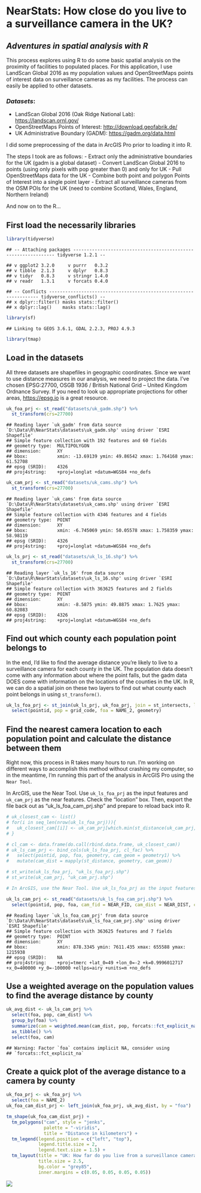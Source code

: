 NearStats: How close do you live to a surveillance camera in the UK?
================

## *Adventures in spatial analysis with R*

This process explores using R to do some basic spatial analysis on the
proximity of facilities to populated places. For this application, I use
LandScan Global 2016 as my population values and OpenStreetMaps points
of interest data on surveillance cameras as my facilities. The process
can easily be applied to other datasets.

### ***Datasets***:

  - LandScan Global 2016 (Oak Ridge National Lab):
    <https://landscan.ornl.gov/>
  - OpenStreetMaps Points of Interest: <http://download.geofabrik.de/>
  - UK Administrative Boundary (GADM): <https://gadm.org/data.html>

I did some preprocessing of the data in ArcGIS Pro prior to loading it
into R.

The steps I took are as follows: - Extract only the administrative
boundaries for the UK (gadm is a global dataset) - Convert LandScan
Global 2016 to points (using only pixels with pop greater than 0) and
only for UK - Pull OpenStreetMaps data for the UK - Combine both point
and polygon Points of Interest into a single point layer - Extract all
surveillance cameras from the OSM POIs for the UK (need to combine
Scotland, Wales, England, Northern Ireland)

And now on to the
    R…

## First load the necessarily libraries

``` r
library(tidyverse)
```

    ## -- Attaching packages --------------------------------------------------------------- tidyverse 1.2.1 --

    ## v ggplot2 3.2.0     v purrr   0.3.2
    ## v tibble  2.1.3     v dplyr   0.8.3
    ## v tidyr   0.8.3     v stringr 1.4.0
    ## v readr   1.3.1     v forcats 0.4.0

    ## -- Conflicts ------------------------------------------------------------------ tidyverse_conflicts() --
    ## x dplyr::filter() masks stats::filter()
    ## x dplyr::lag()    masks stats::lag()

``` r
library(sf)
```

    ## Linking to GEOS 3.6.1, GDAL 2.2.3, PROJ 4.9.3

``` r
library(tmap)
```

## Load in the datasets

All three datasets are shapefiles in geographic coordinates. Since we
want to use distance measures in our analysis, we need to project the
data. I’ve chosen EPSG:27700, OSGB 1936 / British National Grid – United
Kingdom Ordnance Survey. If you need to look up appropriate projections
for other areas, <https://epsg.io> is a great resource.

``` r
uk_foa_prj <- st_read("datasets/uk_gadm.shp") %>%
  st_transform(crs=27700)
```

    ## Reading layer `uk_gadm' from data source `D:\Data\R\NearStats\datasets\uk_gadm.shp' using driver `ESRI Shapefile'
    ## Simple feature collection with 192 features and 60 fields
    ## geometry type:  MULTIPOLYGON
    ## dimension:      XY
    ## bbox:           xmin: -13.69139 ymin: 49.86542 xmax: 1.764168 ymax: 61.52708
    ## epsg (SRID):    4326
    ## proj4string:    +proj=longlat +datum=WGS84 +no_defs

``` r
uk_cam_prj <- st_read("datasets/uk_cams.shp") %>%
  st_transform(crs=27700)
```

    ## Reading layer `uk_cams' from data source `D:\Data\R\NearStats\datasets\uk_cams.shp' using driver `ESRI Shapefile'
    ## Simple feature collection with 4346 features and 4 fields
    ## geometry type:  POINT
    ## dimension:      XY
    ## bbox:           xmin: -6.745069 ymin: 50.05578 xmax: 1.758359 ymax: 58.98119
    ## epsg (SRID):    4326
    ## proj4string:    +proj=longlat +datum=WGS84 +no_defs

``` r
uk_ls_prj <- st_read("datasets/uk_ls_16.shp") %>%
  st_transform(crs=27700)
```

    ## Reading layer `uk_ls_16' from data source `D:\Data\R\NearStats\datasets\uk_ls_16.shp' using driver `ESRI Shapefile'
    ## Simple feature collection with 363625 features and 2 fields
    ## geometry type:  POINT
    ## dimension:      XY
    ## bbox:           xmin: -8.5875 ymin: 49.8875 xmax: 1.7625 ymax: 60.82083
    ## epsg (SRID):    4326
    ## proj4string:    +proj=longlat +datum=WGS84 +no_defs

## Find out which county each population point belongs to

In the end, I’d like to find the average distance you’re likely to live
to a surveillance camera for each county in the UK. The population data
doesn’t come with any information about where the point falls, but the
gadm data DOES come with information on the locations of the counties in
the UK. In R, we can do a spatial join on these two layers to find out
what county each point belongs in using
`st_transform()`.

``` r
uk_ls_foa_prj <- st_join(uk_ls_prj, uk_foa_prj, join = st_intersects, left = TRUE) %>%
  select(pointid, pop = grid_code, foa = NAME_2, geometry)
```

## Find the nearest camera location to each population point and calculate the distance between them

Right now, this process in R takes many hours to run. I’m working on
different ways to accomplish this method without crashing my computer,
so in the meantime, I’m running this part of the analysis in ArcGIS Pro
using the `Near Tool`.

In ArcGIS, use the Near Tool. Use `uk_ls_foa_prj` as the input features
and `uk_cam_prj` as the near features. Check the “location” box. Then,
export the file back out as “uk\_ls\_foa\_cam\_prj.shp” and prepare to
reload back into R.

``` r
# uk_closest_cam <- list()
# for(i in seq_len(nrow(uk_ls_foa_prj))){
#   uk_closest_cam[[i]] <- uk_cam_prj[which.min(st_distance(uk_cam_prj, uk_ls_foa_prj[i,])),]
# }

# cl_cam <- data.frame(do.call(rbind.data.frame, uk_closest_cam))
# uk_ls_cam_prj <- bind_cols(uk_ls_foa_prj, cl_fac) %>%
#   select(pointid, pop, foa, geometry, cam_geom = geometry1) %>%
#   mutate(cam_dist = mapply(st_distance, geometry, cam_geom))

# st_write(uk_ls_foa_prj, "uk_ls_foa_prj.shp")
# st_write(uk_cam_prj, "uk_cam_prj.shp")

# In ArcGIS, use the Near Tool. Use uk_ls_foa_prj as the input features and uk_cam_prj as the near features. Check the "location" box. Then, export the file back out as "uk_ls_foa_cam_prj.shp" and prepare to reload back into R.

uk_ls_cam_prj <- st_read("datasets/uk_ls_foa_cam_prj.shp") %>% 
  select(pointid, pop, foa, cam_fid = NEAR_FID, cam_dist = NEAR_DIST, cam_x = NEAR_X, cam_y = NEAR_Y)
```

    ## Reading layer `uk_ls_foa_cam_prj' from data source `D:\Data\R\NearStats\datasets\uk_ls_foa_cam_prj.shp' using driver `ESRI Shapefile'
    ## Simple feature collection with 363625 features and 7 fields
    ## geometry type:  POINT
    ## dimension:      XY
    ## bbox:           xmin: 878.3345 ymin: 7611.435 xmax: 655588 ymax: 1215938
    ## epsg (SRID):    NA
    ## proj4string:    +proj=tmerc +lat_0=49 +lon_0=-2 +k=0.9996012717 +x_0=400000 +y_0=-100000 +ellps=airy +units=m +no_defs

## Use a weighted average on the population values to find the average distance by county

``` r
uk_avg_dist <- uk_ls_cam_prj %>%
  select(foa, pop, cam_dist) %>%
  group_by(foa) %>%
  summarize(cam = weighted.mean(cam_dist, pop, forcats::fct_explicit_na(foa, na_level = "(Missing)"))/1000) %>% 
  as_tibble() %>% 
  select(foa, cam)
```

    ## Warning: Factor `foa` contains implicit NA, consider using
    ## `forcats::fct_explicit_na`

## Create a quick plot of the average distance to a camera by county

``` r
uk_foa_prj <- uk_foa_prj %>% 
  select(foa = NAME_2)
uk_foa_cam_dist_prj <- left_join(uk_foa_prj, uk_avg_dist, by = "foa")

tm_shape(uk_foa_cam_dist_prj) +
  tm_polygons("cam", style = "jenks", 
              palette = "-viridis", 
              title = "Distance in kilometers") +
  tm_legend(legend.position = c("left", "top"), 
            legend.title.size = 2, 
            legend.text.size = 1.5) +
  tm_layout(title = "UK: How far do you live from a surveillance camera?", 
            title.size = 2.5,
            bg.color = "grey85",
            inner.margins = c(0.05, 0.05, 0.05, 0.05))
```

![](NearStats_files/figure-gfm/unnamed-chunk-6-1.png)<!-- -->
